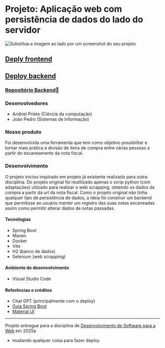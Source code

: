 # Projeto: Aplicação web com persistência de dados do lado do servidor

![Substitua a imagem ao lado por um screenshot do seu projeto](https://mdswanson.com/static/chops-ux-step-4.png "Screenshot do projeto")


## [Deply frontend]()
## [Deploy backend](https://divide-ai-backend-1.onrender.com)

### [Repositório Backend](https://github.com/apfmota/divide-ai-backend)🔗

### Desenvolvedores
- Andriel Prieto (Ciência da computação)
- João Pedro (Sistemas de Informação)

### Nosso produto

Foi desenvolvida uma ferramenta que tem como objetivo possibilitar e tornar mais prática à divisão de itens de compra entre várias pessoas a partir do escaneamento da nota fiscal.


### Desenvolvimento

O projeto iniciou inspirado em projeto já existente realizado para outra disciplina. Do projeto original foi reutilizado apenas o scrip python (com adaptações) utilzado para realizar o web scrapping, obtendo os dados da compra a partir da url da nota fiscal. Como o projeto original não tinha qualquer tipo de persistência de dados, a ideia foi construir um backend que permitisse ao usuário manter um registro das suas notas escaneadas assim como permitir alterar dados de notas passadas.


#### Tecnologias

- Spring Boot
- Maven
- Docker
- Vite
- H2 (banco de dados)
- Selenium (web scrapping)

#### Ambiente de desenvolvimento

- Visual Studio Code

#### Referências e créditos

- Chat GPT (principalmente com o deploy)
- [Guia Spring Boot](https://spring.io/guides/gs/spring-boot)
- [Material UI](https://mui.com/material-ui)

---
Projeto entregue para a disciplina de [Desenvolvimento de Software para a Web](http://github.com/andreainfufsm/elc1090-2025a) em 2025a

- mudando qualquer coisa para fazer deploy